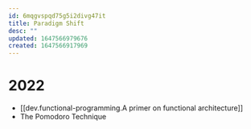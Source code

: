 ```yaml
---
id: 6mqgvspqd75g5i2divg47it
title: Paradigm Shift
desc: ""
updated: 1647566979676
created: 1647566917969
---
```


# 2022

- [[dev.functional-programming.A primer on functional architecture]]
- The Pomodoro Technique
